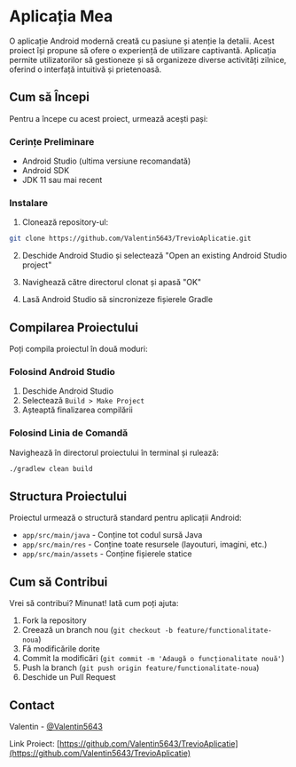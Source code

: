 # Aplicația Mea

O aplicație Android modernă creată cu pasiune și atenție la detalii. Acest proiect își propune să ofere o experiență de utilizare captivantă. Aplicația permite utilizatorilor să gestioneze și să organizeze diverse activități zilnice, oferind o interfață intuitivă și prietenoasă.

## Cum să Începi

Pentru a începe cu acest proiect, urmează acești pași:

### Cerințe Preliminare

- Android Studio (ultima versiune recomandată)
- Android SDK
- JDK 11 sau mai recent

### Instalare

1. Clonează repository-ul:
```bash
git clone https://github.com/Valentin5643/TrevioAplicatie.git
```

2. Deschide Android Studio și selectează "Open an existing Android Studio project"

3. Navighează către directorul clonat și apasă "OK"

4. Lasă Android Studio să sincronizeze fișierele Gradle

## Compilarea Proiectului

Poți compila proiectul în două moduri:

### Folosind Android Studio

1. Deschide Android Studio
2. Selectează `Build > Make Project`
3. Așteaptă finalizarea compilării

### Folosind Linia de Comandă

Navighează în directorul proiectului în terminal și rulează:
```bash
./gradlew clean build
```

## Structura Proiectului

Proiectul urmează o structură standard pentru aplicații Android:
- `app/src/main/java` - Conține tot codul sursă Java
- `app/src/main/res` - Conține toate resursele (layouturi, imagini, etc.)
- `app/src/main/assets` - Conține fișierele statice

## Cum să Contribui

Vrei să contribui? Minunat! Iată cum poți ajuta:

1. Fork la repository
2. Creează un branch nou (`git checkout -b feature/functionalitate-noua`)
3. Fă modificările dorite
4. Commit la modificări (`git commit -m 'Adaugă o funcționalitate nouă'`)
5. Push la branch (`git push origin feature/functionalitate-noua`)
6. Deschide un Pull Request

## Contact

Valentin - [@Valentin5643](https://github.com/Valentin5643)

Link Proiect: [https://github.com/Valentin5643/TrevioAplicatie](https://github.com/Valentin5643/TrevioAplicatie)

